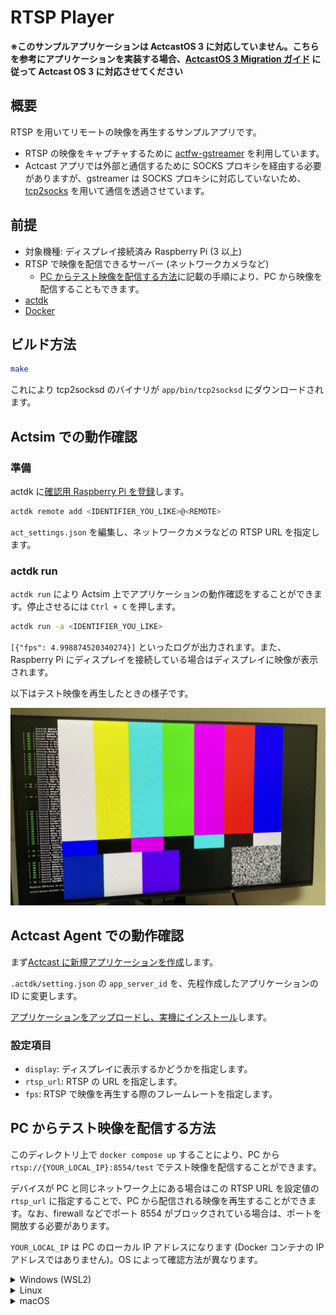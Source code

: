 # RTSP Player

**※このサンプルアプリケーションは ActcastOS 3 に対応していません。こちらを参考にアプリケーションを実装する場合、[ActcastOS 3 Migration ガイド](https://actcast.io/docs/ja/ApplicationDevelopment/ForActcastOS3/) に従って Actcast OS 3 に対応させてください**

## 概要

RTSP を用いてリモートの映像を再生するサンプルアプリです。

- RTSP の映像をキャプチャするために [actfw-gstreamer](https://pypi.org/project/actfw-gstreamer/) を利用しています。
- Actcast アプリでは外部と通信するために SOCKS プロキシを経由する必要がありますが、gstreamer は SOCKS プロキシに対応していないため、[tcp2socks](https://github.com/Idein/tcp2socks) を用いて通信を透過させています。

## 前提

- 対象機種: ディスプレイ接続済み Raspberry Pi (3 以上)
- RTSP で映像を配信できるサーバー (ネットワークカメラなど)
  - [PC からテスト映像を配信する方法](#pc-からテスト映像を配信する方法)に記載の手順により、PC から映像を配信することもできます。
- [actdk](https://actcast.io/docs/ja/ForVendor/ApplicationDevelopment/GettingStarted/ActDK/)
- [Docker](https://www.docker.com/)

## ビルド方法

```bash
make
```

これにより tcp2socksd のバイナリが `app/bin/tcp2socksd` にダウンロードされます。

## Actsim での動作確認

### 準備

actdk に[確認用 Raspberry Pi を登録](https://actcast.io/docs/ja/ForVendor/ApplicationDevelopment/GettingStarted/TestInLocalDevice/#%e7%a2%ba%e8%aa%8d%e7%94%a8-raspberry-pi-%e3%81%ae%e7%99%bb%e9%8c%b2)します。

```bash
actdk remote add <IDENTIFIER_YOU_LIKE>@<REMOTE>
```

`act_settings.json` を編集し、ネットワークカメラなどの RTSP URL を指定します。

### actdk run

`actdk run` により Actsim 上でアプリケーションの動作確認をすることができます。停止させるには `Ctrl + C` を押します。

```bash
actdk run -a <IDENTIFIER_YOU_LIKE>
```

`[{"fps": 4.998874520340274}]` といったログが出力されます。また、Raspberry Pi にディスプレイを接続している場合はディスプレイに映像が表示されます。

以下はテスト映像を再生したときの様子です。

![テスト映像を再生したとき](./test/rtsp-player.jpeg)

## Actcast Agent での動作確認

まず[Actcast に新規アプリケーションを作成](https://actcast.io/docs/ja/ForVendor/ApplicationDevelopment/GettingStarted/CreateProject/)します。

`.actdk/setting.json` の `app_server_id` を、先程作成したアプリケーションの ID に変更します。

[アプリケーションをアップロードし、実機にインストール](https://actcast.io/docs/ja/ForVendor/ApplicationDevelopment/GettingStarted/TestViaActcast/)します。

### 設定項目

- `display`: ディスプレイに表示するかどうかを指定します。
- `rtsp_url`: RTSP の URL を指定します。
- `fps`: RTSP で映像を再生する際のフレームレートを指定します。

## PC からテスト映像を配信する方法

このディレクトリ上で `docker compose up` することにより、PC から `rtsp://{YOUR_LOCAL_IP}:8554/test` でテスト映像を配信することができます。

デバイスが PC と同じネットワーク上にある場合はこの RTSP URL を設定値の `rtsp_url` に指定することで、PC から配信される映像を再生することができます。なお、firewall などでポート 8554 がブロックされている場合は、ポートを開放する必要があります。

`YOUR_LOCAL_IP` は PC のローカル IP アドレスになります (Docker コンテナの IP アドレスではありません)。OS によって確認方法が異なります。

<details>
<summary>Windows (WSL2)</summary>

1. WSL2 上で `docker compose up` して rtsp 配信を開始しておく
2. PowerShell で 以下を実行して Windows の IP アドレスを拾う

```shell
$ ipconfig
:
:
Wireless LAN adapter Wi-Fi:
   接続固有の DNS サフィックス . . . . .:
   リンクローカル IPv6 アドレス. . . . .: fe80::d4ea:db39:34eb:71a5%7
   IPv4 アドレス . . . . . . . . . . . .: 192.168.11.5
   サブネット マスク . . . . . . . . . .: 255.255.255.0
   デフォルト ゲートウェイ . . . . . . .: 192.168.11.1
```

3. Windows の IP アドレスを RTSP URL に指定する

`rtsp_url` は Windows の IP アドレスを指定します。
以下は `act_settings.json` の例です。

```json
{
  "display": true,
  "rtsp_url": "rtsp://192.168.11.5:8554/test",
  "fps": 5
}
```

ここで指定する IP アドレスは WSL2 の IP アドレスではなく、Windows の IP アドレスであることに注意してください。

4. PowerShell を 管理者権限で実行して以下のスクリプトを実行する

以下は firewall の設定、および Windows への通信を WSL2 に中継するための設定になります。

```powershell
# 出典: https://qiita.com/k_tomo/items/82234030e712c44c2e40

# 現在のユーザーが管理者権限を持っていない場合に、スクリプトを管理者権限で再実行するための処理です。
if (!([Security.Principal.WindowsPrincipal][Security.Principal.WindowsIdentity]::GetCurrent()).IsInRole("Administrators")) { Start-Process powershell.exe "-File `"$PSCommandPath`"" -Verb RunAs; exit }

# WSL 2 インスタンスの IP アドレスを取得します。
# bash.exe を使って、ip r コマンドを実行し、結果から IP アドレスを抽出します。
# IP アドレスが取得できない場合、スクリプトは終了します。
# IP アドレスのうち 'XXX.XXX.XXX.1' を除く
$ip = bash.exe -c "ip addr show | grep -oP '(?<=inet\s)\d+\.\d+\.\d+\.\d+' | grep -v '\.1$'"
if( ! $ip ){
echo "The Script Exited, the ip address of WSL 2 cannot be found";
exit;
}

# 通信を許可するポート番号のリストを指定します。
# このスクリプトでは、8554, 554 の 2 つのポートを指定しています。
$ports=@(8554,554);
$ports_a = $ports -join ",";

# 以前に作成されたファイアウォールの例外ルールを削除します。
iex "Remove-NetFireWallRule -DisplayName 'WSL 2 Firewall Unlock' ";

# New-NetFireWallRule コマンドを使用して、指定したポート番号に対するインバウンドおよびアウトバウンドのファイアウォール例外ルールを作成します。
iex "New-NetFireWallRule -DisplayName 'WSL 2 Firewall Unlock' -Direction Outbound -LocalPort $ports_a -Action Allow -Protocol TCP";
iex "New-NetFireWallRule -DisplayName 'WSL 2 Firewall Unlock' -Direction Inbound -LocalPort $ports_a -Action Allow -Protocol TCP";

# netsh interface portproxy コマンドを使用して、ポートプロキシの設定を行います。
# 指定したポート番号に対して、IP アドレスを介しての接続を許可します。
for( $i = 0; $i -lt $ports.length; $i++ ){
  $port = $ports[$i];
iex "netsh interface portproxy add v4tov4 listenport=$port listenaddress=* connectport=$port connectaddress=$ip";
}

# 作成されたポートプロキシの設定を表示します。
iex "netsh interface portproxy show v4tov4";
```

最後に以下のようなログが出力されれば設定完了です。

```shell
ipv4 をリッスンする:         ipv4 に接続する:

Address         Port        Address         Port
--------------- ----------  --------------- ----------
*               8554        172.20.86.32    8554
*               554         172.20.86.32    554
```

</details>

<details>
<summary>Linux</summary>

以下のコマンドでローカル IP アドレスを確認することができます。

```shell
ip addr show | grep -oP '(?<=inet\s)\d+\.\d+\.\d+\.\d+' | grep -v '\.1$'
```

</details>

<details>
<summary>macOS</summary>

以下の手順でローカル IP アドレスを確認することができます。

1. 「システム環境設定」を開く
1. 「ネットワーク」を選択
1. 「Wi-Fi」(あるいは確認したいネットワーク接続名) を選択
1. 「詳細...」ボタンを押下
1. 「TCP/IP」を選択
1. 「IPv4 アドレス」欄を確認
</details>
